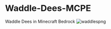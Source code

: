 # Waddle-Dees-MCPE
Waddle Dees in Minecraft Bedrock
![waddlespng](https://raw.githubusercontent.com/SuperZekes/Waddle-Dees-MCPE/main/waddledees.png)
